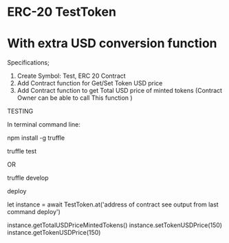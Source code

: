 # ERC-20 TestToken 

# With extra USD conversion function

Specifications;
1. Create Symbol: Test, ERC 20 Contract 
2. Add Contract function for Get/Set Token USD price 
3. Add Contract function to get Total USD price of minted tokens (Contract Owner can be able to call This function )

TESTING

In terminal command line:

npm install -g truffle

truffle test

OR

truffle develop

deploy

let instance = await TestToken.at('address of contract see output from last command deploy')

instance.getTotalUSDPriceMintedTokens()
instance.setTokenUSDPrice(150)
instance.getTokenUSDPrice(150)

